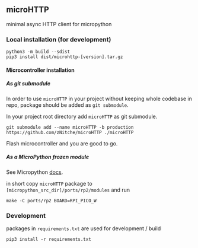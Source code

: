 ## microHTTP

minimal async HTTP client for micropython

### Local installation (for development)
```
python3 -m build --sdist
pip3 install dist/microhttp-[version].tar.gz
```

#### Microcontroller installation
##### As git submodule

In order to use `microHTTP` in your project without keeping whole 
codebase in repo, package should be added as `git submodule`.

In your project root directory add `microHTTP` as git submodule.
```
git submodule add --name microHTTP -b production https://github.com/zNitche/microHTTP ./microHTTP
```

Flash microcontroller and you are good to go.

##### As a MicroPython frozen module
See Micropython [docs](https://docs.micropython.org/en/latest/reference/manifest.html#manifest).

in short copy `microHTTP` package to `[micropython_src_dir]/ports/rp2/modules` and run
```
make -C ports/rp2 BOARD=RPI_PICO_W
```

### Development
packages in `requirements.txt` are used for development / build

```
pip3 install -r requirements.txt
```
